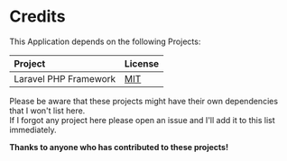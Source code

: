 # Credits

This Application depends on the following Projects:

| Project | License |
| :------ | :------ |
| Laravel PHP Framework | [MIT](http://opensource.org/licenses/MIT) |

Please be aware that these projects might have their own dependencies that I won't list here.  
If I forgot any project here please open an issue and I'll add it to this list immediately.

__Thanks to anyone who has contributed to these projects!__
